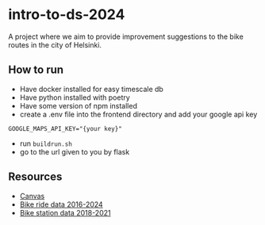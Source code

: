# intro-to-ds-2024
A project where we aim to provide improvement suggestions to the bike routes in the city of Helsinki.

## How to run
- Have docker installed for easy timescale db
- Have python installed with poetry
- Have some version of npm installed
- create a .env file into the frontend directory and add your google api key

`GOOGLE_MAPS_API_KEY="{your key}"`
- run `buildrun.sh`
- go to the url given to you by flask

## Resources
- [Canvas](https://docs.google.com/document/d/1QWejvSXaniifYWSfj8oD7vjKZFbPcpI-s3F1d9oqQH8/edit?usp=sharing)
- [Bike ride data 2016-2024](https://hri.fi/data/en_GB/dataset/helsingin-ja-espoon-kaupunkipyorilla-ajatut-matkat)
- [Bike station data 2018-2021](https://hri.fi/data/en_GB/dataset/hsl-n-kaupunkipyoraasemat)
